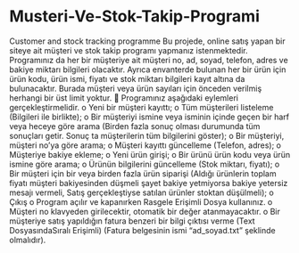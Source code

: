 # Musteri-Ve-Stok-Takip-Programi
Customer and stock tracking programme
Bu projede, online satış yapan bir siteye ait müşteri ve stok takip programı yapmanız
istenmektedir.
Programınız da her bir müşteriye ait müşteri no, ad, soyad, telefon, adres ve bakiye miktarı
bilgileri olacaktır. Ayrıca envanterde bulunan her bir ürün için ürün kodu, ürün ismi, fiyatı ve
stok miktarı bilgileri kayıt altına da bulunacaktır. Burada müşteri veya ürün sayıları için
önceden verilmiş herhangi bir üst limit yoktur.
 Programınız aşağıdaki eylemleri gerçekleştirmelidir.
o Yeni bir müşteri kayıttı;
o Tüm müşterileri listeleme (Bilgileri ile birlikte);
o Bir müşteriyi ismine veya isminin içinde geçen bir harf veya heceye göre arama
(Birden fazla sonuç olması durumunda tüm sonuçları getir. Sonuç ta müşterilerin tüm
bilgilerini göster);
o Bir müşteriyi, müşteri no’ya göre arama;
o Müşteri kayıttı güncelleme (Telefon, adres);
o Müşteriye bakiye ekleme;
o Yeni ürün girişi;
o Bir ürünü ürün kodu veya ürün ismine göre arama;
o Ürünün bilgilerini güncelleme (Stok miktarı, fiyatı);
o Bir müşteri için bir veya birden fazla ürün siparişi (Aldığı ürünlerin toplam fiyatı
müşteri bakiyesinden düşmeli şayet bakiye yetmiyorsa bakiye yetersiz mesajı vermeli,
Satış gerçekleştiyse satılan ürünler stoktan düşülmeli);
o Çıkış
o Program açılır ve kapanırken Rasgele Erişimli Dosya kullanınız.
o Müşteri no klavyeden girilecektir, otomatik bir değer atanmayacaktır.
o Bir müşteriye satış yapıldığın fatura benzeri bir bilgi çıktısı verme (Text DosyasındaSıralı Erişimli) (Fatura belgesinin ismi “ad_soyad.txt” şeklinde olmalıdır).
